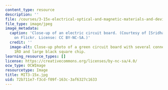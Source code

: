 ```yaml
---
content_type: resource
description: ''
file: /courses/3-15x-electrical-optical-and-magnetic-materials-and-devices-spring-2020/72b711e7f3cdf09f163c3af6327c1633_MIT3-15x.jpg
file_type: image/jpeg
image_metadata:
  caption: 'Close-up of an electric circuit board. (Courtesy of [Sridhar Srinivasan](https://www.flickr.com/photos/ssri/2897295914/)
    on Flickr. License: CC BY-NC-SA.)'
  credit: ''
  image-alt: Close-up photo of a green circuit board with several connectors marked
    1RO and large black square chip.
learning_resource_types: []
license: https://creativecommons.org/licenses/by-nc-sa/4.0/
ocw_type: OCWImage
resourcetype: Image
title: MIT3-15x.jpg
uid: 72b711e7-f3cd-f09f-163c-3af6327c1633
---
```

